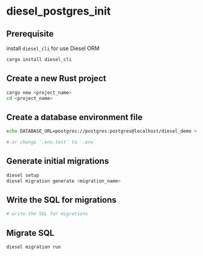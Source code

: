 # diesel_postgres_init

## Prerequisite

install `diesel_cli` for use Diesel ORM

```bash
cargo install diesel_cli
```

## Create a new Rust project

```bash
cargo new <project_name>
cd <project_name>
```

## Create a database environment file

```bash
echo DATABASE_URL=postgres://postgres:postgres@localhost/diesel_demo > .env

# or change `.env.test` to `.env`
```

## Generate initial migrations

```bash
diesel setup
diesel migration generate <migration_name>
```

## Write the SQL for migrations

```bash
# write the SQL for migrations
```

## Migrate SQL

```bash
diesel migration run
```

